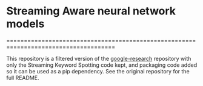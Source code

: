 # Streaming Aware neural network models
=====================================================================================

This repository is a filtered version of the [google-research](https://github.com/google-research/google-research) repository with only the Streaming Keyword Spotting code kept, and packaging code added so it can be used as a pip dependency. See the original repository for the full README.
